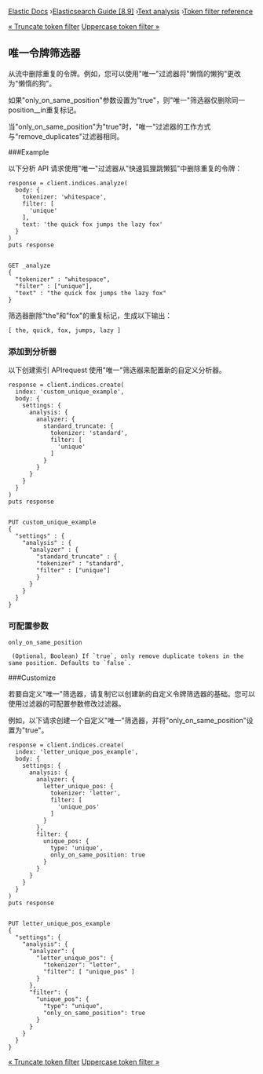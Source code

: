 

[Elastic Docs](/guide/) ›[Elasticsearch Guide [8.9]](index.md) ›[Text
analysis](analysis.md) ›[Token filter reference](analysis-tokenfilters.md)

[« Truncate token filter](analysis-truncate-tokenfilter.md) [Uppercase token
filter »](analysis-uppercase-tokenfilter.md)

## 唯一令牌筛选器

从流中删除重复的令牌。例如，您可以使用"唯一"过滤器将"懒惰的懒狗"更改为"懒惰的狗"。

如果"only_on_same_position"参数设置为"true"，则"唯一"筛选器仅删除同一position__in重复标记。

当"only_on_same_position"为"true"时，"唯一"过滤器的工作方式与"remove_duplicates"过滤器相同。

###Example

以下分析 API 请求使用"唯一"过滤器从"快速狐狸跳懒狐"中删除重复的令牌：

    
    
    response = client.indices.analyze(
      body: {
        tokenizer: 'whitespace',
        filter: [
          'unique'
        ],
        text: 'the quick fox jumps the lazy fox'
      }
    )
    puts response
    
    
    GET _analyze
    {
      "tokenizer" : "whitespace",
      "filter" : ["unique"],
      "text" : "the quick fox jumps the lazy fox"
    }

筛选器删除"the"和"fox"的重复标记，生成以下输出：

    
    
    [ the, quick, fox, jumps, lazy ]

### 添加到分析器

以下创建索引 APIrequest 使用"唯一"筛选器来配置新的自定义分析器。

    
    
    response = client.indices.create(
      index: 'custom_unique_example',
      body: {
        settings: {
          analysis: {
            analyzer: {
              standard_truncate: {
                tokenizer: 'standard',
                filter: [
                  'unique'
                ]
              }
            }
          }
        }
      }
    )
    puts response
    
    
    PUT custom_unique_example
    {
      "settings" : {
        "analysis" : {
          "analyzer" : {
            "standard_truncate" : {
            "tokenizer" : "standard",
            "filter" : ["unique"]
            }
          }
        }
      }
    }

### 可配置参数

`only_on_same_position`

     (Optional, Boolean) If `true`, only remove duplicate tokens in the same position. Defaults to `false`. 

###Customize

若要自定义"唯一"筛选器，请复制它以创建新的自定义令牌筛选器的基础。您可以使用过滤器的可配置参数修改过滤器。

例如，以下请求创建一个自定义"唯一"筛选器，并将"only_on_same_position"设置为"true"。

    
    
    response = client.indices.create(
      index: 'letter_unique_pos_example',
      body: {
        settings: {
          analysis: {
            analyzer: {
              letter_unique_pos: {
                tokenizer: 'letter',
                filter: [
                  'unique_pos'
                ]
              }
            },
            filter: {
              unique_pos: {
                type: 'unique',
                only_on_same_position: true
              }
            }
          }
        }
      }
    )
    puts response
    
    
    PUT letter_unique_pos_example
    {
      "settings": {
        "analysis": {
          "analyzer": {
            "letter_unique_pos": {
              "tokenizer": "letter",
              "filter": [ "unique_pos" ]
            }
          },
          "filter": {
            "unique_pos": {
              "type": "unique",
              "only_on_same_position": true
            }
          }
        }
      }
    }

[« Truncate token filter](analysis-truncate-tokenfilter.md) [Uppercase token
filter »](analysis-uppercase-tokenfilter.md)
